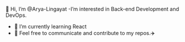 👋 Hi, I’m @Arya-Lingayat 
  -I’m interested in Back-end Development and DevOps.
- 🌱 I’m currently learning React
- 💞️ Feel free to communicate and contribute to my repos.✈️
 
